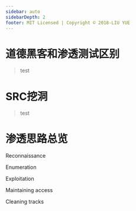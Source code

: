 ```yaml
---
sidebar: auto
sidebarDepth: 2
footer: MIT Licensed | Copyright © 2018-LIU YUE
---
```


# 道德黑客和渗透测试区别

> test

# SRC挖洞

> test

# 渗透思路总览

Reconnaissance 

Enumeration 

Exploitation 

Maintaining access 

Cleaning tracks

